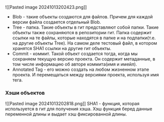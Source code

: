 ![[Pasted image 20241013202423.png]]
- Blob - такие объекты создаются для файлов. Причем для каждой версии файла создается отдельный Blob. 
- Tree - папка. Такие объекты в гит представляют собой папки. Такие объекты также сохраняются в репозитории гит. Папка содержит ссылки на те файлы, которые находятся в папке и на подпапки(т.е. на другие объекты Tree). На самом деле тестовый файл, в котором хранятся SHA1 ссылки на другие гит объекты.
- Commit - коммит. Такой объект создается тогда, когда мы сохраняем текущую версию проекта. Он содержит метаданные, в том числе информацию об авторе коммита(имя и имейл).
- Annotated Tag - его можно создать на любом жизненном этапе проекта. И перемещаться между версиями проекта, используя имя тега.

### Хэши объектов
![[Pasted image 20241013202818.png]]
SHA1 - функция, которая используется в гит для получения хэша.
Хэш функция беред данные переменной длины и выдает хэш фиксированной длины.